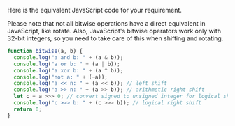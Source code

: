 Here is the equivalent JavaScript code for your requirement.

Please note that not all bitwise operations have a direct equivalent in JavaScript, like rotate. Also, JavaScript's bitwise operators work only with 32-bit integers, so you need to take care of this when shifting and rotating.
```js
function bitwise(a, b) {
  console.log("a and b: " + (a & b));
  console.log("a or b: " + (a | b));
  console.log("a xor b: " + (a ^ b));
  console.log("not a: " + (~a));
  console.log("a << n: " + (a << b)); // left shift
  console.log("a >> n: " + (a >> b)); // arithmetic right shift
  let c = a >>> 0; // convert signed to unsigned integer for logical shift
  console.log("c >>> b: " + (c >>> b)); // logical right shift
  return 0;
}
```
